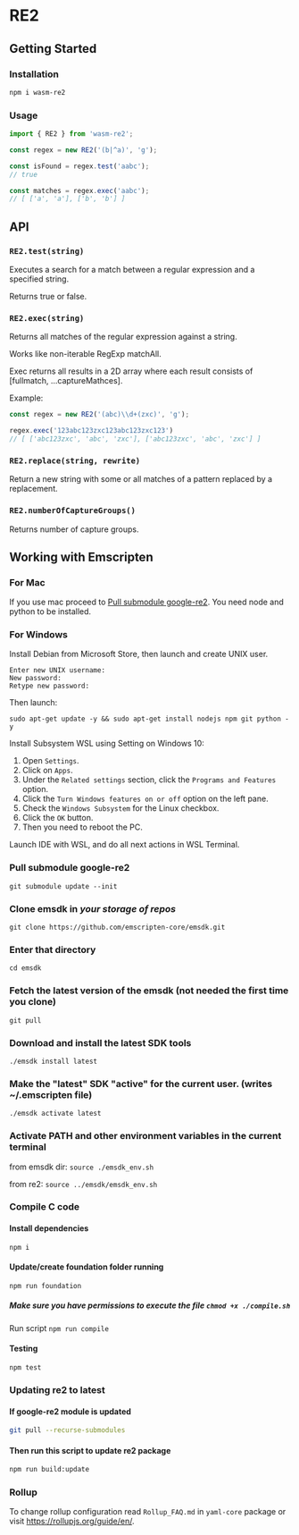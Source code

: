 # RE2

## Getting Started

### Installation

``` bash
npm i wasm-re2
```

### Usage

``` typescript
import { RE2 } from 'wasm-re2';

const regex = new RE2('(b|^a)', 'g');

const isFound = regex.test('aabc');
// true

const matches = regex.exec('aabc');
// [ ['a', 'a'], ['b', 'b'] ]
```

## API

### `RE2.test(string)`

Executes a search for a match between a regular expression and a specified string.

Returns true or false.

### `RE2.exec(string)`

Returns all matches of the regular expression against a string.

Works like non-iterable RegExp matchAll.

Exec returns all results in a 2D array where each result consists of [fullmatch, ...captureMathces].

Example:

```typescript
const regex = new RE2('(abc)\\d+(zxc)', 'g');

regex.exec('123abc123zxc123abc123zxc123')
// [ ['abc123zxc', 'abc', 'zxc'], ['abc123zxc', 'abc', 'zxc'] ]
```

### `RE2.replace(string, rewrite)`

Return a new string with some or all matches of a pattern replaced by a replacement.

### `RE2.numberOfCaptureGroups()`

Returns number of capture groups.

## Working with Emscripten

### For Mac

If you use mac proceed to [Pull submodule google-re2](#pull-submodule-google-re2).
You need node and python to be installed.

### For Windows

Install Debian from Microsoft Store, then launch and create UNIX user.

```
Enter new UNIX username:
New password:
Retype new password:
```

Then launch:

```
sudo apt-get update -y && sudo apt-get install nodejs npm git python -y
```

Install Subsystem WSL using Setting on Windows 10:

1. Open `Settings`.
2. Click on `Apps`.
3. Under the `Related settings` section, click the `Programs and Features` option.
4. Click the `Turn Windows features on or off` option on the left pane.
5. Check the `Windows Subsystem` for the Linux checkbox.
6. Click the `OK` button.
7. Then you need to reboot the PC.

Launch IDE with WSL, and do all next actions in WSL Terminal.

### Pull submodule google-re2

`git submodule update --init`

### Clone emsdk in _your storage of repos_

`git clone https://github.com/emscripten-core/emsdk.git`

### Enter that directory

`cd emsdk`

### Fetch the latest version of the emsdk (not needed the first time you clone)

`git pull`

### Download and install the latest SDK tools

`./emsdk install latest`

### Make the "latest" SDK "active" for the current user. (writes ~/.emscripten file)

`./emsdk activate latest`

### Activate PATH and other environment variables in the current terminal

from emsdk dir:
`source ./emsdk_env.sh`

from re2:
`source ../emsdk/emsdk_env.sh`

### Compile C code

#### Install dependencies

`npm i`

#### Update/create foundation folder running

`npm run foundation`

##### Make sure you have permissions to execute the file `chmod +x ./compile.sh`

Run script `npm run compile`

#### Testing

`npm test`

### Updating re2 to latest

#### If google-re2 module is updated

```bash
git pull --recurse-submodules
```

#### Then run this script to update re2 package

```bash
npm run build:update
```

### Rollup

To change rollup configuration read `Rollup_FAQ.md` in `yaml-core` package or visit <https://rollupjs.org/guide/en/>.
